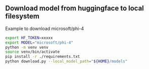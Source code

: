 ## Download model from huggingface to local filesystem

Example to download microsoft/phi-4

```bash
export HF_TOKEN=xxxxx
export MODEL="microsoft/phi-4"
python -m venv venv
source venv/bin/activate
pip install -r ./requirements.txt
python download.py --local_model_path="${HOME}/models"
```
